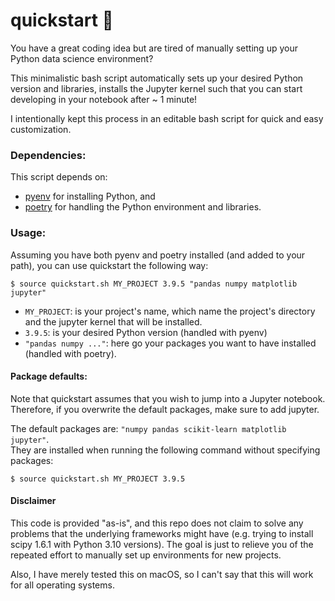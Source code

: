 # quickstart 🚀 

You have a great coding idea but are tired of manually setting up your Python data science environment? 

This minimalistic bash script automatically sets up your desired Python version and libraries, installs the Jupyter kernel such that you can start developing in your notebook after ~ 1 minute!  

I intentionally kept this process in an editable bash script for quick and easy customization. 


### Dependencies:  
This script depends on:  
- [pyenv](https://ggkbase-help.berkeley.edu/how-to/install-pyenv/) for installing Python, and  
- [poetry](https://python-poetry.org/docs/) for handling the Python environment and libraries.


### Usage:
Assuming you have both pyenv and poetry installed (and added to your path), you can use quickstart the following way:   

```$ source quickstart.sh MY_PROJECT 3.9.5 "pandas numpy matplotlib jupyter"```  

- `MY_PROJECT`: is your project's name, which name the project's directory and the jupyter kernel that will be installed. 
- `3.9.5`: is your desired Python version (handled with pyenv) 
- `"pandas numpy ..."`: here go your packages you want to have installed (handled with poetry). 

#### Package defaults:  

Note that quickstart assumes that you wish to jump into a Jupyter notebook. Therefore, if you overwrite the default packages, make sure to add jupyter. 

The default packages are: `"numpy pandas scikit-learn matplotlib jupyter"`.  
They are installed when running the following command without specifying packages:   

```$ source quickstart.sh MY_PROJECT 3.9.5```   


#### Disclaimer  

This code is provided "as-is", and this repo does not claim to solve any problems that the underlying frameworks might have (e.g. trying to install scipy 1.6.1 with Python 3.10 versions). The goal is just to relieve you of the repeated effort to manually set up environments for new projects. 

Also, I have merely tested this on macOS, so I can't say that this will work for all operating systems. 
